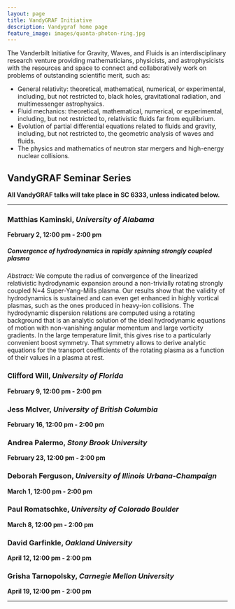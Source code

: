 ```yaml
---
layout: page
title: VandyGRAF Initiative 
description: Vandygraf home page 
feature_image: images/quanta-photon-ring.jpg
---
```


 The Vanderbilt Initiative  for Gravity, Waves, and Fluids is an interdisciplinary research venture  providing mathematicians, physicists, and astrophysicists with the resources and space to connect and collaboratively work on problems of outstanding scientific merit, such as:

+ General relativity: theoretical, mathematical, numerical, or experimental, including, but not restricted to, black holes, gravitational radiation, and multimessenger astrophysics.
+ Fluid mechanics: theoretical, mathematical, numerical, or experimental, including, but not restricted to, relativistic fluids far from equilibrium.
+ Evolution of partial differential equations related to fluids and gravity, including, but not restricted to, the geometric analysis of waves and fluids.
+ The physics and mathematics of neutron star mergers and high-energy nuclear collisions.

## VandyGRAF Seminar Series

**All VandyGRAF talks will take place in SC 6333, unless indicated below.**

<hr>

### Matthias Kaminski, *University of Alabama*
**February 2, 12:00 pm - 2:00 pm**
##### Convergence of hydrodynamics in rapidly spinning strongly coupled plasma
*Abstract:* We compute the radius of convergence of the linearized relativistic hydrodynamic expansion around a non-trivially rotating strongly coupled N=4 Super-Yang-Mills plasma. Our results show that the validity of hydrodynamics is sustained and can even get enhanced in highly vortical plasmas, such as the ones produced in heavy-ion collisions. The hydrodynamic dispersion relations are computed using a rotating background that is an analytic solution of the ideal hydrodynamic equations of motion with non-vanishing angular momentum and large vorticity gradients. In the large temperature limit, this gives rise to a particularly convenient boost symmetry. That symmetry allows to derive analytic equations for the transport coefficients of the rotating plasma as a function of their values in a plasma at rest.

### Clifford Will, *University of Florida*
**February 9, 12:00 pm - 2:00 pm**

### Jess McIver, *University of British Columbia*
**February 16, 12:00 pm - 2:00 pm**

### Andrea Palermo, *Stony Brook University*
**February 23, 12:00 pm - 2:00 pm**

### Deborah Ferguson, *University of Illinois Urbana-Champaign*
**March 1, 12:00 pm - 2:00 pm**

### Paul Romatschke, *University of Colorado Boulder*
**March 8, 12:00 pm - 2:00 pm**

### David Garfinkle, *Oakland University*
**April 12, 12:00 pm - 2:00 pm**

### Grisha Tarnopolsky, *Carnegie Mellon University*
**April 19, 12:00 pm - 2:00 pm**

<hr>

